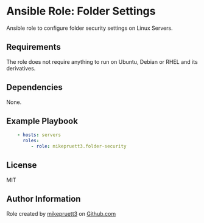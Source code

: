 Ansible Role: Folder Settings
=========

Ansible role to configure folder security settings on Linux Servers.

Requirements
------------

The role does not require anything to run on Ubuntu, Debian or RHEL and its derivatives.

Dependencies
------------

None.

Example Playbook
----------------

``` yaml
    - hosts: servers
      roles:
         - role: mikepruett3.folder-security
```

License
-------

MIT

Author Information
------------------

Role created by [mikepruett3](https://github.com/mikepruett3) on [Github.com](https://github.com/mikepruett3/ansible-role-folder-security)
